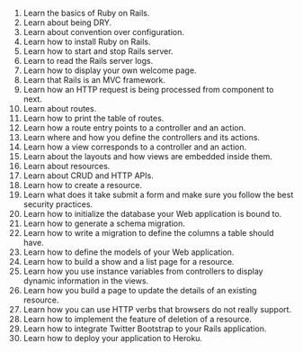 1. Learn the basics of Ruby on Rails.
1. Learn about being DRY.
1. Learn about convention over configuration.
1. Learn how to install Ruby on Rails.
1. Learn how to start and stop Rails server.
1. Learn to read the Rails server logs.
1. Learn how to display your own welcome page.
1. Learn that Rails is an MVC framework.
1. Learn how an HTTP request is being processed from component to next.
1. Learn about routes.
1. Learn how to print the table of routes.
1. Learn how a route entry points to a controller and an action.
1. Learn where and how you define the controllers and its actions.
1. Learn how a view corresponds to a controller and an action.
1. Learn about the layouts and how views are embedded inside them.
1. Learn about resources.
1. Learn about CRUD and HTTP APIs.
1. Learn how to create a resource.
1. Learn what does it take submit a form and make sure you follow the best security practices.
1. Learn how to initialize the database your Web application is bound to.
1. Learn how to generate a schema migration.
1. Learn how to write a migration to define the columns a table should have.
1. Learn how to define the models of your Web application.
1. Learn how to build a show and a list page for a resource.
1. Learn how you use instance variables from controllers to display dynamic information in the views.
1. Learn how you build a page to update the details of an existing resource.
1. Learn how you can use HTTP verbs that browsers do not really support.
1. Learn how to implement the feature of deletion of a resource.
1. Learn how to integrate Twitter Bootstrap to your Rails application.
1. Learn how to deploy your application to Heroku.
